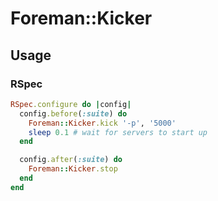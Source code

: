 # Foreman::Kicker
## Usage
### RSpec

```ruby
RSpec.configure do |config|
  config.before(:suite) do
    Foreman::Kicker.kick '-p', '5000'
    sleep 0.1 # wait for servers to start up
  end

  config.after(:suite) do
    Foreman::Kicker.stop
  end
end
```
